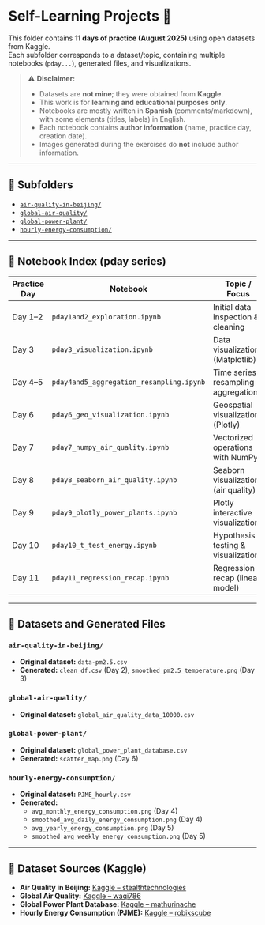 # Self-Learning Projects 🧪

This folder contains **11 days of practice (August 2025)** using open datasets from Kaggle.  
Each subfolder corresponds to a dataset/topic, containing multiple notebooks (`pday...`), generated files, and visualizations.

> ⚠️ **Disclaimer:**  
> - Datasets are **not mine**; they were obtained from **Kaggle**.  
> - This work is for **learning and educational purposes only**.  
> - Notebooks are mostly written in **Spanish** (comments/markdown), with some elements (titles, labels) in English.  
> - Each notebook contains **author information** (name, practice day, creation date).  
> - Images generated during the exercises do **not** include author information.

---

## 📂 Subfolders

- [`air-quality-in-beijing/`](./air-quality-in-beijing)  
- [`global-air-quality/`](./global-air-quality)  
- [`global-power-plant/`](./global-power-plant)  
- [`hourly-energy-consumption/`](./hourly-energy-consumption)  

---

## 📓 Notebook Index (pday series)

| Practice Day | Notebook | Topic / Focus |
|--------------|----------|---------------|
| Day 1–2 | `pday1and2_exploration.ipynb` | Initial data inspection & cleaning |
| Day 3 | `pday3_visualization.ipynb` | Data visualization (Matplotlib) |
| Day 4–5 | `pday4and5_aggregation_resampling.ipynb` | Time series resampling & aggregation |
| Day 6 | `pday6_geo_visualization.ipynb` | Geospatial visualization (Plotly) |
| Day 7 | `pday7_numpy_air_quality.ipynb` | Vectorized operations with NumPy |
| Day 8 | `pday8_seaborn_air_quality.ipynb` | Seaborn visualizations (air quality) |
| Day 9 | `pday9_plotly_power_plants.ipynb` | Plotly interactive visualization |
| Day 10 | `pday10_t_test_energy.ipynb` | Hypothesis testing & visualization |
| Day 11 | `pday11_regression_recap.ipynb` | Regression recap (linear model) |

---

## 📑 Datasets and Generated Files

### `air-quality-in-beijing/`
- **Original dataset:** `data-pm2.5.csv`  
- **Generated:** `clean_df.csv` (Day 2), `smoothed_pm2.5_temperature.png` (Day 3)

### `global-air-quality/`
- **Original dataset:** `global_air_quality_data_10000.csv`

### `global-power-plant/`
- **Original dataset:** `global_power_plant_database.csv`  
- **Generated:** `scatter_map.png` (Day 6)

### `hourly-energy-consumption/`
- **Original dataset:** `PJME_hourly.csv`  
- **Generated:**  
  - `avg_monthly_energy_consumption.png` (Day 4)  
  - `smoothed_avg_daily_energy_consumption.png` (Day 4)  
  - `avg_yearly_energy_consumption.png` (Day 5)  
  - `smoothed_avg_weekly_energy_consumption.png` (Day 5)

---

## 🔗 Dataset Sources (Kaggle)

- **Air Quality in Beijing:** [Kaggle – stealthtechnologies](https://www.kaggle.com/datasets/stealthtechnologies/preeeeeeee)  
- **Global Air Quality:** [Kaggle – waqi786](https://www.kaggle.com/datasets/waqi786/global-air-quality-dataset)  
- **Global Power Plant Database:** [Kaggle – mathurinache](https://www.kaggle.com/datasets/mathurinache/global-power-plant-database)  
- **Hourly Energy Consumption (PJME):** [Kaggle – robikscube](https://www.kaggle.com/datasets/robikscube/hourly-energy-consumption)


